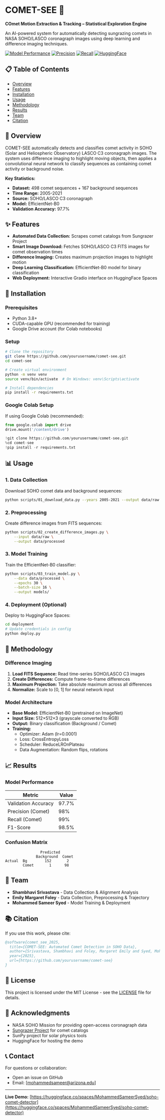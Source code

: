 # COMET-SEE 🌟

**COmet Motion Extraction & Tracking – Statistical Exploration Engine**

An AI-powered system for automatically detecting sungrazing comets in NASA SOHO/LASCO coronagraph images using deep learning and difference imaging techniques.

[![Model Performance](https://img.shields.io/badge/Accuracy-97.7%25-brightgreen)]()
[![Precision](https://img.shields.io/badge/Precision-98%25-blue)]()
[![Recall](https://img.shields.io/badge/Recall-99%25-blue)]()
[![HuggingFace](https://img.shields.io/badge/🤗-Demo-yellow)](https://huggingface.co/spaces/MohammedSameerSyed/soho-comet-detector)

## 📋 Table of Contents

- [Overview](#overview)
- [Features](#features)
- [Installation](#installation)
- [Usage](#usage)
- [Methodology](#methodology)
- [Results](#results)
- [Team](#team)
- [Citation](#citation)

## 🔭 Overview

COMET-SEE automatically detects and classifies comet activity in SOHO (Solar and Heliospheric Observatory) LASCO C3 coronagraph images. The system uses difference imaging to highlight moving objects, then applies a convolutional neural network to classify sequences as containing comet activity or background noise.

**Key Statistics:**
- **Dataset:** 498 comet sequences + 167 background sequences
- **Time Range:** 2005-2021
- **Source:** SOHO/LASCO C3 coronagraph
- **Model:** EfficientNet-B0
- **Validation Accuracy:** 97.7%

## ✨ Features

- **Automated Data Collection:** Scrapes comet catalogs from Sungrazer Project
- **Smart Image Download:** Fetches SOHO/LASCO C3 FITS images for comet observation times
- **Difference Imaging:** Creates maximum projection images to highlight motion
- **Deep Learning Classification:** EfficientNet-B0 model for binary classification
- **Web Deployment:** Interactive Gradio interface on HuggingFace Spaces

## 🚀 Installation

### Prerequisites
- Python 3.8+
- CUDA-capable GPU (recommended for training)
- Google Drive account (for Colab notebooks)

### Setup

```bash
# Clone the repository
git clone https://github.com/yourusername/comet-see.git
cd comet-see

# Create virtual environment
python -m venv venv
source venv/bin/activate  # On Windows: venv\Scripts\activate

# Install dependencies
pip install -r requirements.txt
```

### Google Colab Setup

If using Google Colab (recommended):

```python
from google.colab import drive
drive.mount('/content/drive')

!git clone https://github.com/yourusername/comet-see.git
%cd comet-see
!pip install -r requirements.txt
```

## 📊 Usage

### 1. Data Collection

Download SOHO comet data and background sequences:

```bash
python scripts/01_download_data.py --years 2005-2021 --output data/raw
```

### 2. Preprocessing

Create difference images from FITS sequences:

```bash
python scripts/02_create_difference_images.py \
    --input data/raw \
    --output data/processed
```

### 3. Model Training

Train the EfficientNet-B0 classifier:

```bash
python scripts/03_train_model.py \
    --data data/processed \
    --epochs 30 \
    --batch-size 16 \
    --output models/
```

### 4. Deployment (Optional)

Deploy to HuggingFace Spaces:

```bash
cd deployment
# Update credentials in config
python deploy.py
```

## 🔬 Methodology

### Difference Imaging

1. **Load FITS Sequence:** Read time-series SOHO/LASCO C3 images
2. **Create Differences:** Compute frame-to-frame differences
3. **Maximum Projection:** Take absolute maximum across all differences
4. **Normalize:** Scale to [0, 1] for neural network input

### Model Architecture

- **Base Model:** EfficientNet-B0 (pretrained on ImageNet)
- **Input Size:** 512×512×3 (grayscale converted to RGB)
- **Output:** Binary classification (Background / Comet)
- **Training:**
  - Optimizer: Adam (lr=0.0001)
  - Loss: CrossEntropyLoss
  - Scheduler: ReduceLROnPlateau
  - Data Augmentation: Random flips, rotations

## 📈 Results

### Model Performance

| Metric | Value |
|--------|-------|
| Validation Accuracy | 97.7% |
| Precision (Comet) | 98% |
| Recall (Comet) | 99% |
| F1-Score | 98.5% |

### Confusion Matrix

```
                Predicted
              Background  Comet
Actual  Bg        152       2
        Comet       1      98
```

## 👥 Team

- **Shambhavi Srivastava** - Data Collection & Alignment Analysis
- **Emily Margaret Foley** - Data Collection, Preprocessing & Trajectory
- **Mohammed Sameer Syed** - Model Training & Deployment

## 📚 Citation

If you use this work, please cite:

```bibtex
@software{comet_see_2025,
  title={COMET-SEE: Automated Comet Detection in SOHO Data},
  author={Srivastava, Shambhavi and Foley, Margaret Emily and Syed, Mohammed Sameer},
  year={2025},
  url={https://github.com/yourusername/comet-see}
}
```

## 📄 License

This project is licensed under the MIT License - see the [LICENSE](LICENSE) file for details.

## 🙏 Acknowledgments

- NASA SOHO Mission for providing open-access coronagraph data
- [Sungrazer Project](https://sungrazer.nrl.navy.mil/) for comet catalogs
- SunPy project for solar physics tools
- HuggingFace for hosting the demo

## 📞 Contact

For questions or collaboration:
- Open an issue on GitHub
- Email: [mohammedsameer@arizona.edu]

---

**Live Demo:** [https://huggingface.co/spaces/MohammedSameerSyed/soho-comet-detector](https://huggingface.co/spaces/MohammedSameerSyed/soho-comet-detector)